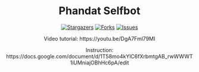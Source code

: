 <div align="center">
  <h1>Phandat Selfbot</h1>

  [![Stargazers](https://img.shields.io/github/stars/realphandat/phandat-selfbot?style=for-the-badge&logo=&color=blue)](https://github.com/realphandat/phandat-selfbot/stargazers)
  [![Forks](https://img.shields.io/github/forks/realphandat/phandat-selfbot?style=for-the-badge&logo=&color=blue)](https://github.com/realphandat/phandat-selfbot/network/members)
  [![Issues](https://img.shields.io/github/issues/realphandat/phandat-selfbot?style=for-the-badge&logo=&color=informational)](https://github.com/realphandat/phandat-selfbot/issues)

  <p>Video tutorial: https://youtu.be/DgA7Fml79MI</p>
  <p>Instruction: https://docs.google.com/document/d/1T58mo4kYlC6fXrbmtgAB_rwWWWT1iUMniajOBhHc6pA/edit</p>
</div>
